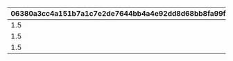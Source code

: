 |06380a3cc4a151b7a1c7e2de7644bb4a4e92dd8d68bb8fa99f8b353a415b071b|b76cdf31eaf4bc40c3e2b9adae8ff98527b06245563fad5397ad71225d6d3b2d|5855ae7210a9214642df45c7fd64149e23edca235072cf75909ecf221794650e|1b72709e1510c428432a60a328145002ffdde910dc6c6fa67629719353f6de4c|8408df67d5096f40334daa7829e105a9c8c109cfffaa9d2cf9f44be22edf08f5|5404cbd3818b5ffd5af2894ba933e67e4b74bc4a8b082eb16389fee7620c7ed6|d4617f3ebe752eba66b03bcfcf1d0207556d28bec0b28b34853bbd40ca108bdb|66e78bda65161ce8abed2750825cd4a88042646774802eb78224565c9b38e4d8|ca9dbabacf13d5b04b75d8e70a3b85b1d7f9dcdf8eb80072f9cb2e5a1e08dd03|5b4d191767927e4fe985c5b65407687e7017385ded328318ca38a798db2bd55d|295f47a0448989c962ed8e993cc3a5d5babf6cce34c7517229d7a5d0c5a2abea|9302b78df218ad67340ea4f7c79244b1c03d67a884d45f3f66570ae93c039f30|e3ad0ffb112b2787ce4106c5167a33e35386359ab2844a542004849a882714bb|3376a37c9e488e104398e8b34c6d7c4b0505e4fba179225ee84a8e8a0ca8c341|eb8ef6316aed13f692e562477342423b1f832467ba1d227fb70647741f0fe90c|c8bd95b23836e2b63dfd98b32433c540955168beaef83d4c24c248edb924d8bc|c7db52aa10c9abe4540d1633a7d8c0832e9f6cf63996a478316d81c517203c8c|5334a6e428b201177e8c0579e3f9956fc7b37718576af5b7cf0fe63473764411|
| --- | --- | --- | --- | --- | --- | --- | --- | --- | --- | --- | --- | --- | --- | --- | --- | --- | --- |
|1.5|1|-1|5|1|-1|9006525|4|0|1|0|3008|1|83|803100222|bgm_M646_Mode1|-1|0|
|1.5|1|-1|5|1|-1|9006526|2|0|1|0|3008|2|66|803100223|bgm_M646_Mode2|-1|0|
|1.5|-1|-1|5|1|-1|9006527|-1|9000003|1|0|3008|3|0|803100224|bgm_M646_Mode3|-1|0|
